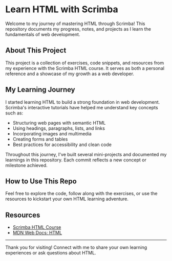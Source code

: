 # Learn HTML with Scrimba

Welcome to my journey of mastering HTML through Scrimba! This repository documents my progress, notes, and projects as I learn the fundamentals of web development.

## About This Project

This project is a collection of exercises, code snippets, and resources from my experience with the Scrimba HTML course. It serves as both a personal reference and a showcase of my growth as a web developer.

## My Learning Journey

I started learning HTML to build a strong foundation in web development. Scrimba's interactive tutorials have helped me understand key concepts such as:

- Structuring web pages with semantic HTML
- Using headings, paragraphs, lists, and links
- Incorporating images and multimedia
- Creating forms and tables
- Best practices for accessibility and clean code

Throughout this journey, I've built several mini-projects and documented my learnings in this repository. Each commit reflects a new concept or milestone achieved.

## How to Use This Repo

Feel free to explore the code, follow along with the exercises, or use the resources to kickstart your own HTML learning adventure.

## Resources

- [Scrimba HTML Course](https://scrimba.com/learn/html)
- [MDN Web Docs: HTML](https://developer.mozilla.org/en-US/docs/Web/HTML)

---

Thank you for visiting! Connect with me to share your own learning experiences or ask questions about HTML.
